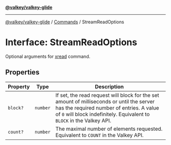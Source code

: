 [**@valkey/valkey-glide**](../../README.md)

***

[@valkey/valkey-glide](../../modules.md) / [Commands](../README.md) / StreamReadOptions

# Interface: StreamReadOptions

Optional arguments for [xread](../../BaseClient/classes/BaseClient.md#xread) command.

## Properties

| Property | Type | Description |
| ------ | ------ | ------ |
| <a id="block"></a> `block?` | `number` | If set, the read request will block for the set amount of milliseconds or until the server has the required number of entries. A value of `0` will block indefinitely. Equivalent to `BLOCK` in the Valkey API. |
| <a id="count"></a> `count?` | `number` | The maximal number of elements requested. Equivalent to `COUNT` in the Valkey API. |
